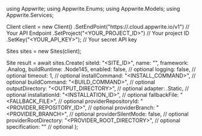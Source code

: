 using Appwrite;
using Appwrite.Enums;
using Appwrite.Models;
using Appwrite.Services;

Client client = new Client()
    .SetEndPoint("https://<REGION>.cloud.appwrite.io/v1") // Your API Endpoint
    .SetProject("<YOUR_PROJECT_ID>") // Your project ID
    .SetKey("<YOUR_API_KEY>"); // Your secret API key

Sites sites = new Sites(client);

Site result = await sites.Create(
    siteId: "<SITE_ID>",
    name: "<NAME>",
    framework: .Analog,
    buildRuntime: .Node145,
    enabled: false, // optional
    logging: false, // optional
    timeout: 1, // optional
    installCommand: "<INSTALL_COMMAND>", // optional
    buildCommand: "<BUILD_COMMAND>", // optional
    outputDirectory: "<OUTPUT_DIRECTORY>", // optional
    adapter: .Static, // optional
    installationId: "<INSTALLATION_ID>", // optional
    fallbackFile: "<FALLBACK_FILE>", // optional
    providerRepositoryId: "<PROVIDER_REPOSITORY_ID>", // optional
    providerBranch: "<PROVIDER_BRANCH>", // optional
    providerSilentMode: false, // optional
    providerRootDirectory: "<PROVIDER_ROOT_DIRECTORY>", // optional
    specification: "" // optional
);